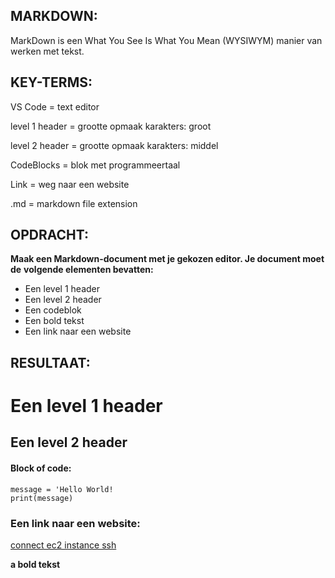 ## MARKDOWN:   
MarkDown is een What You See Is What You Mean (WYSIWYM) manier 
van werken met tekst.

## KEY-TERMS:
VS Code = text editor

level 1 header = grootte opmaak karakters: groot

level 2 header = grootte opmaak karakters: middel

CodeBlocks = blok met programmeertaal

Link = weg naar een website

.md = markdown file extension

## OPDRACHT:
**Maak een Markdown-document met je gekozen editor. Je document moet de**
**volgende elementen bevatten:**
* Een level 1 header
* Een level 2 header
* Een codeblok
* Een bold tekst
* Een link naar een website

## RESULTAAT:

# Een level 1 header

## Een level 2 header

#### Block of code:
```
message = 'Hello World!
print(message)
```
### Een link naar een website:
[connect ec2 instance ssh](https://www.clickittech.com/aws/connect-ec2-instance-using-ssh/)

**a bold tekst**
